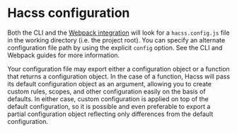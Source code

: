 # Hacss configuration

Both the CLI and the [Webpack integration](webpack.md) will look for a
`hacss.config.js` file in the working directory (i.e. the project root). You can
specify an alternate configuration file path by using the explicit `config`
option. See the CLI and Webpack guides for more information.

Your configuration file may export either a configuration object or a function
that returns a configuration object. In the case of a function, Hacss will pass
its default configuration object as an argument, allowing you to create custom
rules, scopes, and other configuration easily on the basis of defaults. In
either case, custom configuration is applied on top of the default
configuration, so it is possible and even preferable to export a partial
configuration object reflecting only differences from the default configuration.
